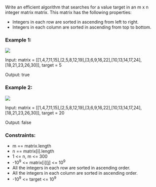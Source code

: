 Write an efficient algorithm that searches for a value target in an m x n integer matrix matrix. This matrix has the following properties:

-   Integers in each row are sorted in ascending from left to right.
-   Integers in each column are sorted in ascending from top to bottom.

### Example 1:

<img src="https://assets.leetcode.com/uploads/2020/11/24/searchgrid2.jpg"/>

Input: matrix = [[1,4,7,11,15],[2,5,8,12,19],[3,6,9,16,22],[10,13,14,17,24],[18,21,23,26,30]], target = 5

Output: true

### Example 2:

<img src="https://assets.leetcode.com/uploads/2020/11/24/searchgrid.jpg"/>

Input: matrix = [[1,4,7,11,15],[2,5,8,12,19],[3,6,9,16,22],[10,13,14,17,24],[18,21,23,26,30]], target = 20

Output: false

### Constraints:

-   m == matrix.length
-   n == matrix[i].length
-   1 <= n, m <= 300
-   -10<sup>9</sup> <= matrix[i][j] <= 10<sup>9</sup>
-   All the integers in each row are sorted in ascending order.
-   All the integers in each column are sorted in ascending order.
-   -10<sup>9</sup> <= target <= 10<sup>9</sup>
